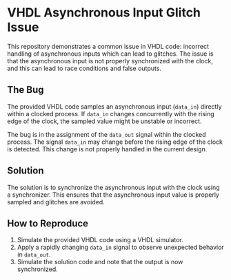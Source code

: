 # VHDL Asynchronous Input Glitch Issue

This repository demonstrates a common issue in VHDL code: incorrect handling of asynchronous inputs which can lead to glitches. The issue is that the asynchronous input is not properly synchronized with the clock, and this can lead to race conditions and false outputs.

## The Bug

The provided VHDL code samples an asynchronous input (`data_in`) directly within a clocked process. If `data_in` changes concurrently with the rising edge of the clock, the sampled value might be unstable or incorrect. 

The bug is in the assignment of the `data_out` signal within the clocked process. The signal `data_in` may change before the rising edge of the clock is detected. This change is not properly handled in the current design. 

## Solution

The solution is to synchronize the asynchronous input with the clock using a synchronizer. This ensures that the asynchronous input value is properly sampled and glitches are avoided.

## How to Reproduce

1.  Simulate the provided VHDL code using a VHDL simulator.
2.  Apply a rapidly changing `data_in` signal to observe unexpected behavior in `data_out`.
3.  Simulate the solution code and note that the output is now synchronized.